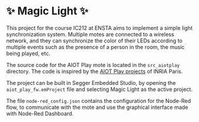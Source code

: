 <!-- LTeX: language=en-US -->

# ✨ Magic Light ✨

This project for the course IC212 at ENSTA aims to implement a simple light synchronization system. Multiple motes are connected to a wireless network, and they can synchronize the color of their LEDs according to multiple events such as the presence of a person in the room, the music being played, etc.

The source code for the AIOT Play mote is located in the `src_aiotplay` directory. The code is inspired by the [AIOT Play projects](https://github.com/aiotsystems/aiot_play_fw.git) of INRIA Paris.

The project can be built in Segger Embedded Studio, by opening the `aiot_play_fw.emProject` file and selecting Magic Light as the active project.

The file `node-red_config.json` contains the configuration for the Node-Red flow, to communicate with the mote and use the graphical interface made with Node-Red Dashboard.
